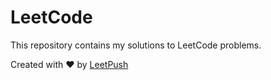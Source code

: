 # LeetCode

This repository contains my solutions to LeetCode problems.

Created with :heart: by [LeetPush](https://github.com/husamahmud/LeetPush)
